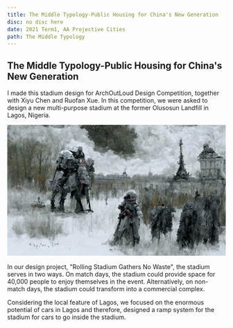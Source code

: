```yaml
---
title: The Middle Typology-Public Housing for China's New Generation 
disc: no disc here
date: 2021 Term1, AA Projective Cities
path: The Middle Typology
---
```

<special>
</special>

## The Middle Typology-Public Housing for China's New Generation

I made this stadium design for ArchOutLoud Design Competition, together with Xiyu Chen and Ruofan Xue. In this competition, we were asked to design a new multi-purpose stadium at the former Olusosun Landfill in Lagos, Nigeria.

![Stadium Design](../images/articles/design_01/TimeToDisco_Yheee.jpg)

In our design project, "Rolling Stadium Gathers No Waste", the stadium serves in two ways. On match days, the stadium could provide space for 40,000 people to enjoy themselves in the event. Alternatively, on non-match days, the stadium could transform into a commercial complex.

Considering the local feature of Lagos, we focused on the enormous potential of cars in Lagos and therefore, designed a ramp system for the stadium for cars to go inside the stadium.
